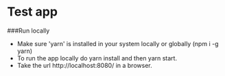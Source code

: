 # Test app

###Run locally
- Make sure 'yarn' is installed in your system locally or globally (npm i -g yarn)
- To run the app locally do yarn install and then yarn start.
- Take the url http://localhost:8080/ in a browser.